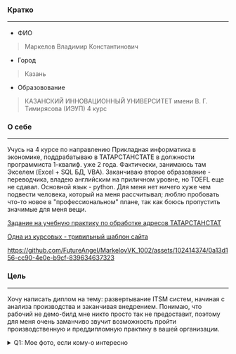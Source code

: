 ### **Кратко**  <hr>
+ ФИО
>Маркелов Владимир Константинович <br>
+ Город
>Казань <br>
+ Образовование
>КАЗАНСКИЙ ИННОВАЦИОННЫЙ УНИВЕРСИТЕТ
имени В. Г. Тимирясова (ИЭУП) 4 курс
### **О себе**  <hr>
Учусь на 4 курсе по направлению Прикладная информатика в экономике, поддрабатываю в ТАТАРСТАНСТАТЕ в должности программиста 1-квалиф. уже 2 года. Фактически, занимаюсь там Экселем (Excel + SQL БД, VBA). Заканчиваю второе образование - переводчика, владею английским на приличном уровне, но TOEFL еще не сдавал. Основной язык - python. Для меня нет ничего хуже чем подвести человека, который на меня рассчитывал; люблю пробовать что-то новое в "профессиональном" плане, так как боюсь пропустить значимые для меня вещи.

[Задание на учебную практику по обработке адресов ТАТАРСТАНСТАТ](https://github.com/FutureAngeI/MarkelovVK_1002/blob/main/rosstat_data_etl.ipynb) 

[Одна из курсовых - тривильный шаблон сайта](https://github.com/FutureAngeI/MarkelovVK_1002/blob/main/website.zip)

https://github.com/FutureAngeI/MarkelovVK_1002/assets/102414374/0a13d156-cc90-4e0e-b9cf-839634637323

### **Цель** <hr>
Хочу написать диплом на тему: развертывание ITSM систем, начиная с анализа производства и заканчивая внедрением. Понимаю, что рабочий не демо-билд мне никто просто так не предоставит, поэтому для меня очень заманчиво звучит возможность пройти производственную и преддипломную практику в вашей организации.

<details>
  <summary>Q1: Мое фото, если кому-о интересно </summary>
   A1: ![meph](https://github.com/FutureAngeI/MarkelovVK_1002/assets/102414374/e5da9276-9148-46b5-8bb4-5212d1719b2f)


</details>
